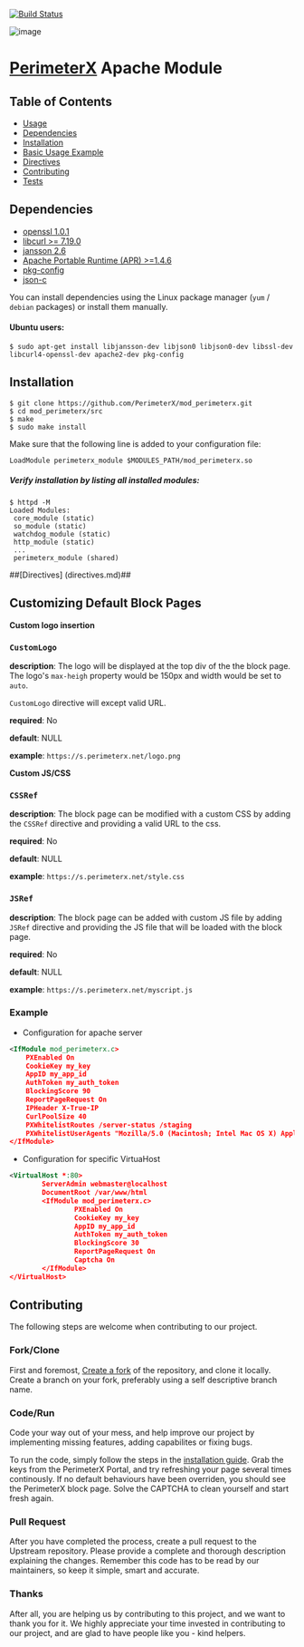[![Build Status](https://travis-ci.org/PerimeterX/mod_perimeterx.svg?branch=travisBuild)](https://travis-ci.org/PerimeterX/mod_perimeterx)

![image](https://s.perimeterx.net/logo.png)

[PerimeterX](http://www.perimeterx.com) Apache Module
===========================================

Table of Contents
-----------------

-   [Usage](#usage)
  -   [Dependencies](#dependencies)
  -   [Installation](#installation)
  -   [Basic Usage Example](#basic-usage)
-   [Directives](#directives)
-   [Contributing](#contributing)
  -   [Tests](#tests)


<a name="Usage"></a>

<a name="dependencies"></a> Dependencies
----------------------------------------
- [openssl 1.0.1](https://www.openssl.org/source/) 
- [libcurl >= 7.19.0](https://curl.haxx.se/docs/install.html) 
- [jansson 2.6](http://www.digip.org/jansson/)
- [Apache Portable Runtime (APR) >=1.4.6](https://apr.apache.org/)
- [pkg-config](https://en.wikipedia.org/wiki/Pkg-config)
- [json-c](https://github.com/json-c/json-c/wiki)

You can install dependencies using the Linux package manager (```yum``` / ```debian``` packages) or install them manually.

#### Ubuntu users:
```shell
$ sudo apt-get install libjansson-dev libjson0 libjson0-dev libssl-dev libcurl4-openssl-dev apache2-dev pkg-config
```

<a name="installation"></a>Installation
----------------------------------------
```shell
$ git clone https://github.com/PerimeterX/mod_perimeterx.git
$ cd mod_perimeterx/src
$ make
$ sudo make install
```

Make sure that the following line is added to your configuration file: 

`LoadModule perimeterx_module $MODULES_PATH/mod_perimeterx.so`

##### Verify installation by listing all installed modules:

```shell
$ httpd -M
Loaded Modules:
 core_module (static)
 so_module (static)
 watchdog_module (static)
 http_module (static)
 ...
 perimeterx_module (shared)
```

##[Directives] (directives.md)##


## <a name="custom-block-page"></a> Customizing Default Block Pages

**Custom logo insertion**

### `CustomLogo`

**description**: The logo will be displayed at the top div of the the block page.
The logo's ```max-heigh``` property would be 150px and width would be set to ```auto```. 

`CustomLogo` directive will except valid URL.

**required**: No

**default**: NULL

**example**: ```https://s.perimeterx.net/logo.png```

**Custom JS/CSS**

### `CSSRef`

**description**: The block page can be modified with a custom CSS by adding the ```CSSRef``` directive and providing a valid URL to the css.

**required**: No

**default**: NULL

**example**: ```https://s.perimeterx.net/style.css```

### `JSRef` 

**description**: The block page can be added with custom JS file by adding ```JSRef``` directive and providing the JS file that will be loaded with the block page.

**required**: No

**default**: NULL

**example**: ```https://s.perimeterx.net/myscript.js```

### <a name="example"></a> Example ###

* Configuration for apache server

```xml
<IfModule mod_perimeterx.c>
    PXEnabled On
    CookieKey my_key
    AppID my_app_id
    AuthToken my_auth_token
    BlockingScore 90
    ReportPageRequest On
    IPHeader X-True-IP
    CurlPoolSize 40
    PXWhitelistRoutes /server-status /staging
    PXWhitelistUserAgents "Mozilla/5.0 (Macintosh; Intel Mac OS X) AppleWebKit/534.34 (KHTML,  like Gecko) PhantomJS/1.9.0 (development) Safari/534.34"
</IfModule>
```

* Configuration for specific VirtuaHost

```xml
<VirtualHost *:80>
        ServerAdmin webmaster@localhost
        DocumentRoot /var/www/html
        <IfModule mod_perimeterx.c>
                PXEnabled On
                CookieKey my_key
                AppID my_app_id
                AuthToken my_auth_token
                BlockingScore 30
                ReportPageRequest On
                Captcha On
        </IfModule>
</VirtualHost>
```

<a name="contributing"></a> Contributing
----------------------------------------

The following steps are welcome when contributing to our project.
### Fork/Clone
First and foremost, [Create a fork](https://guides.github.com/activities/forking/) of the repository, and clone it locally.
Create a branch on your fork, preferably using a self descriptive branch name.

### Code/Run
Code your way out of your mess, and help improve our project by implementing missing features, adding capabilites or fixing bugs.

To run the code, simply follow the steps in the [installation guide](#installation). Grab the keys from the PerimeterX Portal, and try refreshing your page several times continously. If no default behaviours have been overriden, you should see the PerimeterX block page. Solve the CAPTCHA to clean yourself and start fresh again.

### Pull Request
After you have completed the process, create a pull request to the Upstream repository. Please provide a complete and thorough description explaining the changes. Remember this code has to be read by our maintainers, so keep it simple, smart and accurate.

### Thanks
After all, you are helping us by contributing to this project, and we want to thank you for it.
We highly appreciate your time invested in contributing to our project, and are glad to have people like you - kind helpers.
